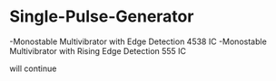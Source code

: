 # Single-Pulse-Generator
-Monostable Multivibrator with Edge Detection 4538 IC
-Monostable Multivibrator with Rising Edge Detection 555 IC

will continue

